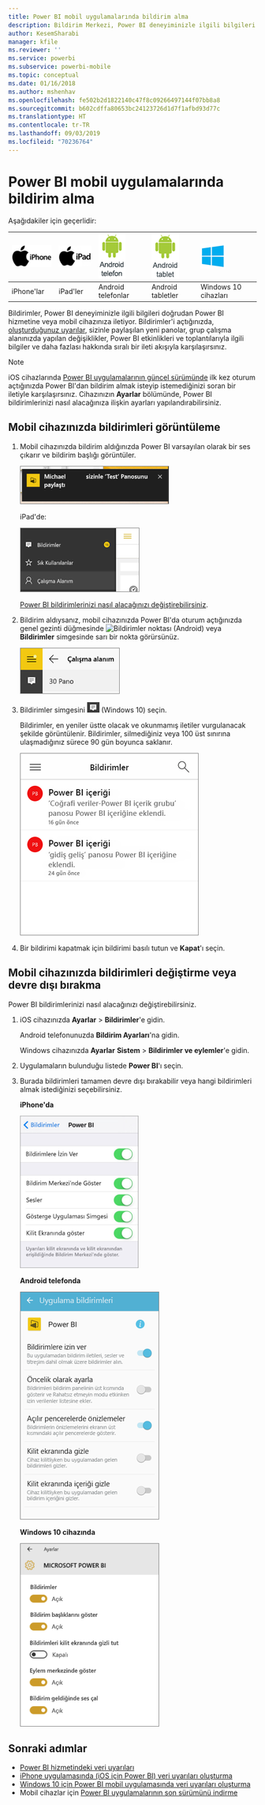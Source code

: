 ```yaml
---
title: Power BI mobil uygulamalarında bildirim alma
description: Bildirim Merkezi, Power BI deneyiminizle ilgili bilgileri doğrudan mobil cihazınıza iletiyor.
author: KesemSharabi
manager: kfile
ms.reviewer: ''
ms.service: powerbi
ms.subservice: powerbi-mobile
ms.topic: conceptual
ms.date: 01/16/2018
ms.author: mshenhav
ms.openlocfilehash: fe502b2d1822140c47f8c09266497144f07bb8a8
ms.sourcegitcommit: b602cdffa80653bc24123726d1d7f1afbd93d77c
ms.translationtype: HT
ms.contentlocale: tr-TR
ms.lasthandoff: 09/03/2019
ms.locfileid: "70236764"
---
```

# <a name="get-notifications-in-the-power-bi-mobile-apps"></a>Power BI mobil uygulamalarında bildirim alma
Aşağıdakiler için geçerlidir:

| ![iPhone](./media/mobile-apps-notification-center/iphone-logo-50-px.png) | ![iPad](./media/mobile-apps-notification-center/ipad-logo-50-px.png) | ![Android telefon](./media/mobile-apps-notification-center/android-phone-logo-50-px.png) | ![Android tablet](./media/mobile-apps-notification-center/android-tablet-logo-50-px.png) | ![Windows 10](./media/mobile-apps-notification-center/win-10-logo-50-px.png) |
|:--- |:--- |:--- |:--- |:--- |
| iPhone'lar |iPad'ler |Android telefonlar |Android tabletler |Windows 10 cihazları |

Bildirimler, Power BI deneyiminizle ilgili bilgileri doğrudan Power BI hizmetine veya mobil cihazınıza iletiyor. Bildirimler'i açtığınızda, [oluşturduğunuz uyarılar](mobile-set-data-alerts-in-the-mobile-apps.md), sizinle paylaşılan yeni panolar, grup çalışma alanınızda yapılan değişiklikler, Power BI etkinlikleri ve toplantılarıyla ilgili bilgiler ve daha fazlası hakkında sıralı bir ileti akışıyla karşılaşırsınız.

> [!NOTE]
> iOS cihazlarında [Power BI uygulamalarının güncel sürümünde](https://powerbi.microsoft.com/mobile/) ilk kez oturum açtığınızda Power BI'dan bildirim almak isteyip istemediğinizi soran bir iletiyle karşılaşırsınız. Cihazınızın **Ayarlar** bölümünde, Power BI bildirimlerinizi nasıl alacağınıza ilişkin ayarları yapılandırabilirsiniz. 
> 
> 

## <a name="view-notifications-on-your-mobile-device"></a>Mobil cihazınızda bildirimleri görüntüleme
1. Mobil cihazınızda bildirim aldığınızda Power BI varsayılan olarak bir ses çıkarır ve bildirim başlığı görüntüler.
   
   ![Bildirim başlığı](./media/mobile-apps-notification-center/power-bi-mobile-notification-banner.png)
   
   iPad'de:
   
   ![Bildirimler](./media/mobile-apps-notification-center/power-bi-ipad-notifications.png)
   
   [Power BI bildirimlerinizi nasıl alacağınızı değiştirebilirsiniz](mobile-apps-notification-center.md#change-or-turn-off-notifications-on-your-mobile-device).
2. Bildirim aldıysanız, mobil cihazınızda Power BI'da oturum açtığınızda genel gezinti düğmesinde ![Bildirimler noktası](./media/mobile-apps-notification-center/power-bi-android-menu-notifications-icon.png) (Android) veya **Bildirimler** simgesinde sarı bir nokta görürsünüz. 
   
   ![Bildirimler noktası](./media/mobile-apps-notification-center/power-bi-windows-10-notifications.png)
3. Bildirimler simgesini ![Bildirimler simgesi](./media/mobile-apps-notification-center/power-bi-windows-10-notification-icon.png) (Windows 10) seçin.
   
    Bildirimler, en yeniler üstte olacak ve okunmamış iletiler vurgulanacak şekilde görüntülenir. Bildirimler, silmediğiniz veya 100 üst sınırına ulaşmadığınız sürece 90 gün boyunca saklanır.
   
   ![iOS Bildirimler listesi](./media/mobile-apps-notification-center/power-bi-iphone-notifications-list.png)
4. Bir bildirimi kapatmak için bildirimi basılı tutun ve **Kapat**'ı seçin.

## <a name="change-or-turn-off-notifications-on-your-mobile-device"></a>Mobil cihazınızda bildirimleri değiştirme veya devre dışı bırakma
Power BI bildirimlerinizi nasıl alacağınızı değiştirebilirsiniz.

1. iOS cihazınızda **Ayarlar** > **Bildirimler**'e gidin. 
   
    Android telefonunuzda **Bildirim Ayarları**'na gidin.
   
    Windows cihazınızda **Ayarlar** **Sistem** > **Bildirimler ve eylemler**'e gidin.
2. Uygulamaların bulunduğu listede **Power BI**'ı seçin. 
3. Burada bildirimleri tamamen devre dışı bırakabilir veya hangi bildirimleri almak istediğinizi seçebilirsiniz.
   
    **iPhone'da**
   
    ![Bildirimleri seçme](./media/mobile-apps-notification-center/power-bi-notifications-iphone-settings.png)
   
    **Android telefonda**
   
    ![Bildirimleri seçme](./media/mobile-apps-notification-center/power-bi-notifications-android-settings.png)

    **Windows 10 cihazında**

    ![Bildirimleri seçme](./media/mobile-apps-notification-center/power-bi-notifications-windows10-settings.png)

## <a name="next-steps"></a>Sonraki adımlar
* [Power BI hizmetindeki veri uyarıları](../../service-set-data-alerts.md)
* [iPhone uygulamasında (iOS için Power BI) veri uyarıları oluşturma](mobile-set-data-alerts-in-the-mobile-apps.md)
* [Windows 10 için Power BI mobil uygulamasında veri uyarıları oluşturma](mobile-set-data-alerts-in-the-mobile-apps.md)
* Mobil cihazlar için [Power BI uygulamalarının son sürümünü indirme](https://powerbi.microsoft.com/mobile/)

